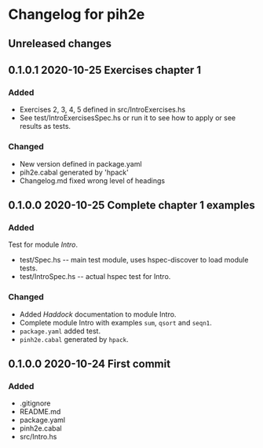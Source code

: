 # Changelog for pih2e

## Unreleased changes

## 0.1.0.1 2020-10-25 Exercises chapter 1

### Added

* Exercises 2, 3, 4, 5 defined in src/IntroExercises.hs
* See test/IntroExercisesSpec.hs or run it to see how
  to apply or see results as tests.

### Changed
* New version defined in package.yaml
* pih2e.cabal generated by 'hpack'
* Changelog.md fixed wrong level of headings

## 0.1.0.0 2020-10-25 Complete chapter 1 examples

### Added

Test for module *Intro*.
* test/Spec.hs -- main test module, uses hspec-discover to load module tests.
* test/IntroSpec.hs -- actual hspec test for Intro.

### Changed
* Added *Haddock* documentation to module Intro.
* Complete module Intro with examples `sum`, `qsort` and `seqn1`.
* `package.yaml` added test.
* `pinh2e.cabal` generated by `hpack`.


## 0.1.0.0 2020-10-24 First commit

### Added
* .gitignore
* README.md
* package.yaml
* pinh2e.cabal
* src/Intro.hs
